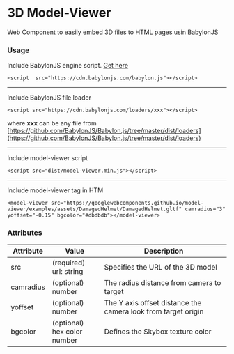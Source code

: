 
# 3D Model-Viewer
Web Component to easily embed 3D files to HTML pages usin BabylonJS
### Usage
Include BabylonJS engine script. [Get here](https://doc.babylonjs.com/babylon101/how_to_get)

    <script  src="https://cdn.babylonjs.com/babylon.js"></script>
---
Include BabylonJS file loader

    <script src="https://cdn.babylonjs.com/loaders/xxx"></script>
where **xxx** can be any file from [https://github.com/BabylonJS/Babylon.js/tree/master/dist/loaders](https://github.com/BabylonJS/Babylon.js/tree/master/dist/loaders)

---
Include model-viewer script

	<script src="dist/model-viewer.min.js"></script>
***
Include model-viewer tag in HTM

    <model-viewer src="https://googlewebcomponents.github.io/model-viewer/examples/assets/DamagedHelmet/DamagedHelmet.gltf" camradius="3" yoffset="-0.15" bgcolor="#dbdbdb"></model-viewer>

### Attributes
|**Attribute**|**Value**|**Description**|
|--|--|--|
|src|(required)<br/>url: string|Specifies the URL of the 3D model|
|camradius|(optional)<br/>number|The radius distance from camera to target|
|yoffset|(optional)<br/>number|The Y axis offset distance the camera look from target origin|
|bgcolor|(optional)<br/>hex color number|Defines the Skybox texture color